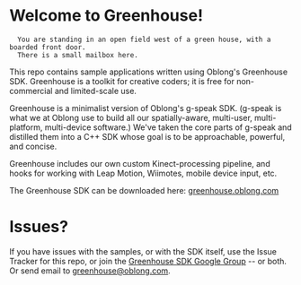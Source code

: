 Welcome to Greenhouse!
======================

      You are standing in an open field west of a green house, with a boarded front door.
      There is a small mailbox here.


This repo contains sample applications written using Oblong's Greenhouse SDK. Greenhouse is a toolkit for creative coders; it is free for non-commercial and limited-scale use.

Greenhouse is a minimalist version of Oblong's g-speak SDK. (g-speak is what we at Oblong use to build all our spatially-aware, multi-user, multi-platform, multi-device software.) We've taken the core parts of g-speak and distilled them into a C++ SDK whose goal is to be approachable, powerful, and concise.

Greenhouse includes our own custom Kinect-processing pipeline, and hooks for working with Leap Motion, Wiimotes, mobile device input, etc.

The Greenhouse SDK can be downloaded here:  [greenhouse.oblong.com](http://greenhouse.oblong.com/)

Issues?
=======
If you have issues with the samples, or with the SDK itself, use the Issue Tracker for this repo, or join the [Greenhouse SDK Google Group]() -- or both. Or send email to [greenhouse@oblong.com](mailto:greenhouse@oblong.com).
